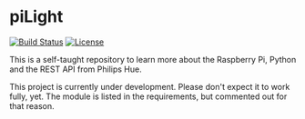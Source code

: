 # piLight
[![Build Status](https://travis-ci.com/ckittl/piLight.svg?branch=master)](https://travis-ci.com/ckittl/piLight)
[![License](https://img.shields.io/github/license/ckittl/pilight)](https://github.com/ckittl/pilight/blob/master/LICENSE)

This is a self-taught repository to learn more about the Raspberry Pi, Python and the REST API from Philips Hue.

This project is currently under development. Please don't expect it to work fully, yet.
The module is listed in the requirements, but commented out for that reason.
